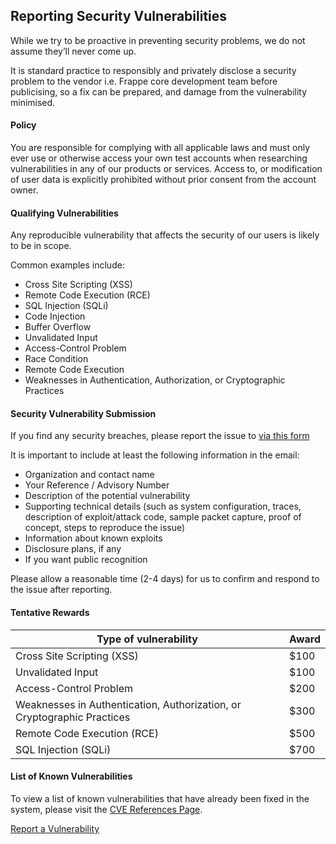 <section class='top-section'>
<h1>Reporting Security Vulnerabilities</h1>
</section>

While we try to be proactive in preventing security problems, we do not assume they’ll never come up.

It is standard practice to responsibly and privately disclose a security problem to the vendor i.e. Frappe core development team before publicising, so a fix can be prepared, and damage from the vulnerability minimised.

#### Policy

You are responsible for complying with all applicable laws and must only ever use or otherwise access your own test accounts when researching vulnerabilities in any of our products or services. Access to, or modification of user data is explicitly prohibited without prior consent from the account owner.

#### Qualifying Vulnerabilities

Any reproducible vulnerability that affects the security of our users is likely to be in scope.

Common examples include:

* Cross Site Scripting (XSS)
* Remote Code Execution (RCE)
* SQL Injection (SQLi)
* Code Injection
* Buffer Overflow
* Unvalidated Input
* Access-Control Problem
* Race Condition
* Remote Code Execution
* Weaknesses in Authentication, Authorization, or Cryptographic Practices


#### Security Vulnerability Submission

If you find any security breaches, please report the issue to <a href='/security/report'>via this form</a>

It is important to include at least the following information in the email:

* Organization and contact name
* Your Reference / Advisory Number
* Description of the potential vulnerability
* Supporting technical details (such as system configuration, traces, description of exploit/attack code, sample packet capture, proof of concept, steps to reproduce the issue)
* Information about known exploits
* Disclosure plans, if any
* If you want public recognition

Please allow a reasonable time (2-4 days) for us to confirm and respond to the issue after reporting.

#### Tentative Rewards

Type of vulnerability| Award
------|--------
Cross Site Scripting (XSS) | $100
Unvalidated Input | $100
Access-Control Problem | $200
Weaknesses in Authentication, Authorization, or Cryptographic Practices | $300
Remote Code Execution (RCE) | $500
SQL Injection (SQLi) | $700

#### List of Known Vulnerabilities

To view a list of known vulnerabilities that have already been fixed in the system, please visit the [CVE References Page](/security/references).

<p class='text-center'>
    <a href='/security/report' class='btn btn-secondary'>
    Report a Vulnerability</a>
</p>
